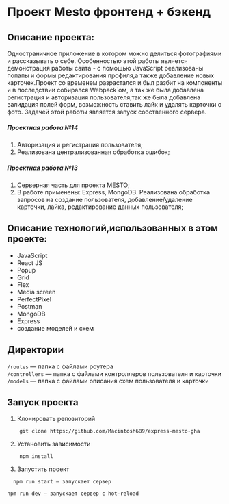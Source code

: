 # Проект Mesto фронтенд + бэкенд

## Описание проекта:
Одностраничное приложение в котором можно делиться фотографиями и рассказывать о себе. Особенностью этой работы является демонстрация работы сайта - с помощью JavaScript реализованы попапы и формы редактирования профиля,а также добавление новых карточек.Проект со временем разрастался и был разбит на компоненты и в последствии собирался Webpack`ом, а так же была добавлена регистрация и авторизация пользователя,так же была добавлена валидация полей форм, возможность ставить лайк и удалять карточки с фото.
Задачей этой работы является запуск собственного сервера.

##### Проектная работа №14
1. Авторизация и регистрация пользователя;
2. Реализована централизованная обработка ошибок;

##### Проектная работа №13
1. Серверная часть для проекта MESTO;
2. В работе применены: Express, MongoDB. Реализована обработка запросов на создание пользователя, добавление/удаление карточки, лайка, редактирование данных пользователя;

## Описание технологий,использованных в этом проекте:
- JavaScript
- React JS
- Popup
- Grid
- Flex
- Media screen
- PerfectPixel
- Postman
- MongoDB
- Express
- создание моделей и схем

## Директории

`/routes` — папка с файлами роутера  
`/controllers` — папка с файлами контроллеров пользователя и карточки   
`/models` — папка с файлами описания схем пользователя и карточки  
  
## Запуск проекта

1. Клонировать репозиторий
```
    git clone https://github.com/Macintosh689/express-mesto-gha
```
2. Установить зависимости
```
    npm install
```
3. Запустить проект  
```
  npm run start — запускает сервер
```   
    npm run dev — запускает сервер с hot-reload
